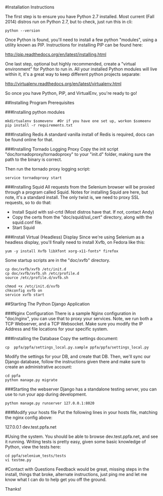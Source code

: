 #Installation Instructions

The first step is to ensure you have Python 2.7 installed. Most current (Fall 2014) distros run on Python 2.7, but to check, just run this in cli:

```Shell
python --version
```

Once Python is found, you'll need to install a few python "modules", using a utility known as PIP. Instructions for installing PIP can be found here:  

http://pip.readthedocs.org/en/latest/installing.html  

One last step, optional but highly recommended, create a "virtual environment" for Python to run in. All your installed Python modules will live within it, it's a great way to keep different python projects separate:  

http://virtualenv.readthedocs.org/en/latest/virtualenv.html  

So once you have Python, PIP, and VirtualEnv, you're ready to go!  

##Installing Program Prerequisites

###Installing python modules

```Shell
mkdirtualenv $somevenv  #Or if you have one set up, workon $someenv
pip install -r requirements.txt
```

###Installing Redis
A standard vanilla install of Redis is required, docs can be found online for that.

###Installing Tornado Logging Proxy
Copy the init script "doc/tornadoproxy/tornadoproxy" to your "init.d" folder, making sure the path to the binary is correct.  

Then run the tornado proxy logging script:  

```Shell
service tornadoproxy start
```

###Installing Squid
All requests from the Selenium browser will be proxied through a program called Squid. Notes for installing Squid are here, but note, it's a standard install. The only twist is, we need to proxy SSL requests, so to do that:  

+ Install Squid with ssl-crtd (Most distros have that. If not, contact Andy)
+ Copy the certs from the "doc/squid/ssl_cert" directory, along with the squid.conf file.
+ Start Squid

###Install Virtual (Headless) Display
Since we're using Selenium as a headless display, you'll finally need to install Xvfb, on Fedora like this:  

```Shell
yum -y install Xvfb libXfont xorg-x11-fonts* firefox
```

Some startup scripts are in the "doc/xvfb" directory.

```Shell
cp doc/xvfb/xvfb /etc/init.d
cp doc/xvfb/xvfb.sh /etc/profile.d 
source /etc/profile.d/xvfb.sh

chmod +x /etc/init.d/xvfb
chkconfig xvfb on
service xvfb start
```

##Starting The Python Django Application

###Nginx Configuration
There is a sample Nginx configuration in "doc/nginx", you can use that to proxy your services. Note, we run both a TCP Webserver, and a TCP Websocket. Make sure you modify the IP Address and file locations for your specific system.  


###Installing the Database
Copy the settings document:  

```Shell
cp  ppfa/ppfa/settings_local.py.sample ppfa/ppfa/settings_local.py
```

Modify the settings for your DB, and create that DB. Then, we'll sync our Django database, follow the instructions given there and make sure to create an administrative account:

```Shell
cd ppfa
python manage.py migrate
```

###Starting the webserver
Django has a standalone testing server, you can use to run your app during development.  

```Shell
python manage.py runserver 127.0.0.1:8020
```

###Modify your hosts file
Put the following lines in your hosts file, matching the nginx config above:  

127.0.0.1       dev.test.ppfa.net  

#Using the system. 
You should be able to browse dev.test.ppfa.net, and see it running.  Writing tests is pretty easy, given some basic knowledge of Python, view the tests here:  

```Shell
cd ppfa/selenium_tests/tests
vi testme.py
```

#Contact with Questions
Feedback would be great, missing steps in the install, things that broke, alternate instructions, just ping me and let me know what I can do to help get you off the ground.  

Thanks!

